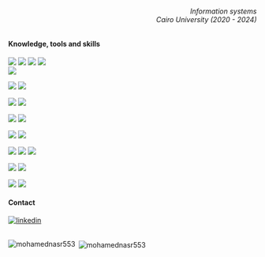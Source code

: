 <h6 align="right">
  <i>
    Information systems<br/>Cairo University (2020 - 2024)
  </i>
</h6> 

<h4 align="left">
  Knowledge, tools and skills
</h4>

![](https://img.shields.io/badge/Code-HTML5-informational?style=for-the-badge&logo=HTML5&logoColor=white&color=004F6D)
![](https://img.shields.io/badge/Style-CSS-informational?style=for-the-badge&logo=css3&logoColor=white&color=004F6D)
![](https://img.shields.io/badge/Code-JavaScript-informational?style=for-the-badge&logo=JavaScript&logoColor=white&color=004F6D)
![](https://img.shields.io/badge/Code-C++-informational?style=for-the-badge&logo=Cplusplus&logoColor=white&color=004F6D)  
![](https://img.shields.io/badge/Code-C-informational?style=for-the-badge&logo=C&logoColor=white&color=004F6D)
  
![](https://img.shields.io/badge/Code-Java-informational?style=for-the-badge&logo=Java&logoColor=white&color=004F6D)
![](https://img.shields.io/badge/Code-SpringBoot-informational?style=for-the-badge&logo=Spring&logoColor=white&color=004F6D)

  
![](https://img.shields.io/badge/Code-python-informational?style=for-the-badge&logo=python&logoColor=white&color=004F6D)
![](https://img.shields.io/badge/Code-django-informational?style=for-the-badge&logo=django&logoColor=white&color=004F6D)

![](https://img.shields.io/badge/Code-Dart-informational?style=for-the-badge&logo=dart&logoColor=white&color=004F6D)
![](https://img.shields.io/badge/Code-Flutter-informational?style=for-the-badge&logo=flutter&logoColor=white&color=004F6D)
 
![](https://img.shields.io/badge/Code-php-informational?style=for-the-badge&logo=php&logoColor=white&color=004F6D)
![](https://img.shields.io/badge/Code-laravel-informational?style=for-the-badge&logo=laravel&logoColor=white&color=004F6D)  
  
![](https://img.shields.io/badge/DB-MySQL-informational?style=for-the-badge&logo=MySQL&logoColor=white&color=004F6D)
![](https://img.shields.io/badge/DB-SqlServer-informational?style=for-the-badge&logo=MicrosoftSqlserver&logoColor=white&color=004F6D)
![](https://img.shields.io/badge/DB-oracle-informational?style=for-the-badge&logo=oracle&logoColor=white&color=004F6D)
  
![](https://img.shields.io/badge/Tools-Postman-informational?style=for-the-badge&logo=Postman&logoColor=white&color=004F6D)
![](https://img.shields.io/badge/API-RestAPI-informational?style=for-the-badge&logo=fastapi&logoColor=white&color=004F6D)
<br>

![](https://img.shields.io/badge/Tools-Git-informational?style=for-the-badge&logo=Git&logoColor=white&color=004F6D)
![](https://img.shields.io/badge/Tools-GitHub-informational?style=for-the-badge&logo=GitHub&logoColor=white&color=004F6D)

</details>
  
<h4 align="left">
  Contact
</h4>
<p align="left">

[![linkedin](https://img.shields.io/badge/linkedin-0A66C2?style=for-the-badge&logo=linkedin&logoColor=white)](https://www.linkedin.com/in/mohamed-nasr-23852b24a/)
<br>
<br>

<p><img align="left" src="https://github-readme-stats.vercel.app/api/top-langs?username=mohamednasr553&show_icons=true&locate=en&layout=compact" alt="mohamednasr553"/><p>
<p>&nbsp;<img align="center" src="https://github-readme-stats.vercel.app/api?username=mohamednasr553&show_icons=true&locale=en" alt="mohamednasr553"/></p>

